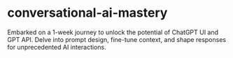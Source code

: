 # conversational-ai-mastery
Embarked on a 1-week journey to unlock the potential of ChatGPT UI and GPT API. Delve into prompt design, fine-tune context, and shape responses for unprecedented AI interactions.
